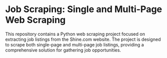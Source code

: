 # Job Scraping: Single and Multi-Page Web Scraping
This repository contains a Python web scraping project focused on extracting job listings from the Shine.com website. The project is designed to scrape both single-page and multi-page job listings, providing a comprehensive solution for gathering job opportunities.

